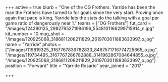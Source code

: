 +++
active = true
blurb = "One of the OG Frothers. Yarride has been the man the Frothers have turned to for goals since the very start. Proving once again that pace is king, Yarride lets the stats do the talking with a goal per game ratio of dangerously near 1."
teams = ["OG Frothers"]
fut_card = "/images/124290125_2982795271996196_5548101166299715914_n.jpg"
kit_number = 10
mug_shot = "/images/120925068_3186811208211829_2619703011883633997_o.jpg"
name = "Yarride"
photos = ["/images/119819325_3167767836782833_8467571716774725665_o.jpg", "/images/119734495_3167767286782888_3141982867084644855_o.jpg", "/images/120925068_3186811208211829_2619703011883633997_o.jpg"]
position = "Forward"
title = "Yarride Rosario"
year_joined = "2017"

+++
